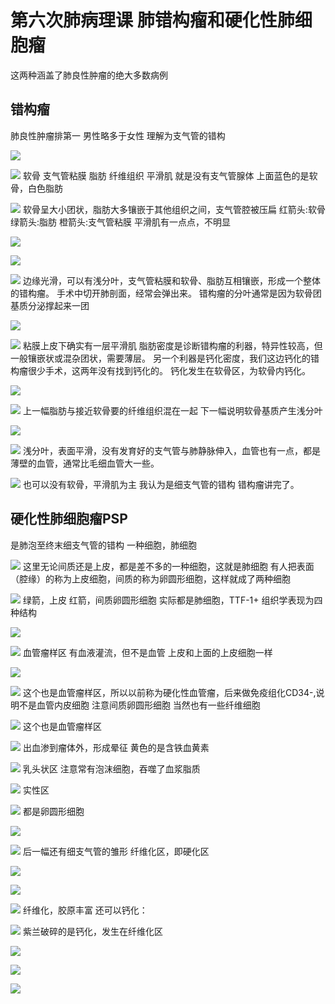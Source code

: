 # 第六次肺病理课 肺错构瘤和硬化性肺细胞瘤

这两种涵盖了肺良性肿瘤的绝大多数病例
## 错构瘤
肺良性肿瘤排第一
男性略多于女性
理解为支气管的错构

![](./_image/498173025228550070.jpg)

![](./_image/412017494295108853.jpg)
软骨 支气管粘膜 脂肪 纤维组织 平滑肌
就是没有支气管腺体
上面蓝色的是软骨，白色脂肪

![](./_image/767269524534671188.jpg)
软骨呈大小团状，脂肪大多镶嵌于其他组织之间，支气管腔被压扁
红箭头:软骨
绿箭头:脂肪
橙箭头:支气管粘膜
平滑肌有一点点，不明显

![](./_image/690761393649368764.jpg)

![](./_image/237564866304970971.jpg)

![](./_image/633445474135974839.jpg)
边缘光滑，可以有浅分叶，支气管粘膜和软骨、脂肪互相镶嵌，形成一个整体的错构瘤。
手术中切开肺剖面，经常会弹出来。
错构瘤的分叶通常是因为软骨团基质分泌撑起来一团

![](./_image/392393068058489030.jpg)

![](./_image/280362568677411542.jpg)
粘膜上皮下确实有一层平滑肌
脂肪密度是诊断错构瘤的利器，特异性较高，但一般镶嵌状或混杂团状，需要薄层。
另一个利器是钙化密度，我们这边钙化的错构瘤很少手术，这两年没有找到钙化的。
钙化发生在软骨区，为软骨内钙化。

![](./_image/855884094621444531.jpg)

![](./_image/543734828357631270.jpg)
上一幅脂肪与接近软骨要的纤维组织混在一起
下一幅说明软骨基质产生浅分叶

![](./_image/119664980239739398.jpg)

![](./_image/441659976188134815.jpg)
浅分叶，表面平滑，没有发育好的支气管与肺静脉伸入，血管也有一点，都是薄壁的血管，通常比毛细血管大一些。

![](./_image/591987040197034555.jpg)
也可以没有软骨，平滑肌为主
我认为是细支气管的错构
错构瘤讲完了。

## 硬化性肺细胞瘤PSP
是肺泡至终末细支气管的错构
一种细胞，肺细胞

![](./_image/477195981518891761.jpg)
这里无论间质还是上皮，都是差不多的一种细胞，这就是肺细胞
有人把表面（腔缘）的称为上皮细胞，间质的称为卵圆形细胞，这样就成了两种细胞

![](./_image/739047285528445925.jpg)
绿箭，上皮
红箭，间质卵圆形细胞
实际都是肺细胞，TTF-1+
组织学表现为四种结构

![](./_image/321209366285955365.jpg)

![](./_image/376448481987343741.jpg)
血管瘤样区
有血液灌流，但不是血管
上皮和上面的上皮细胞一样

![](./_image/626031467273210349.jpg)

![](./_image/856225565836920977.jpg)
这个也是血管瘤样区，所以以前称为硬化性血管瘤，后来做免疫组化CD34-,说明不是血管内皮细胞
注意间质卵圆形细胞
当然也有一些纤维细胞

![](./_image/840436244293975311.jpg)
这个也是血管瘤样区

![](./_image/562343438047548163.jpg)
出血渗到瘤体外，形成晕征
黄色的是含铁血黄素

![](./_image/902005775191223339.jpg)
乳头状区
注意常有泡沫细胞，吞噬了血浆脂质

![](./_image/511779214545981195.jpg)
实性区

![](./_image/282203697822239690.jpg)
都是卵圆形细胞

![](./_image/795188073734610330.jpg)

![](./_image/816891228300608476.jpg)
后一幅还有细支气管的雏形
纤维化区，即硬化区

![](./_image/311000848935732309.jpg)

![](./_image/588928429771470884.jpg)

![](./_image/563503192943383593.jpg)
纤维化，胶原丰富
还可以钙化：

![](./_image/863846129393324314.jpg)
紫兰破碎的是钙化，发生在纤维化区

![](./_image/636791634820114168.jpg)

![](./_image/92792326578508014.jpg)

![](./_image/125195785103778522.jpg)











